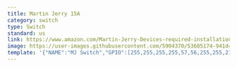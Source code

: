 ```yaml
---
title: Martin Jerry 15A
category: switch
type: Switch
standard: us
link: https://www.amazon.com/Martin-Jerry-Devices-required-installation/dp/B07GSTJ8TV
image: https://user-images.githubusercontent.com/5904370/53685174-941d4880-3d17-11e9-93a5-1bd29f301333.png
template: '{"NAME":"MJ Switch","GPIO":[255,255,255,255,57,56,255,255,21,17,255,255,255],"FLAG":0,"BASE":18}'
---
```

